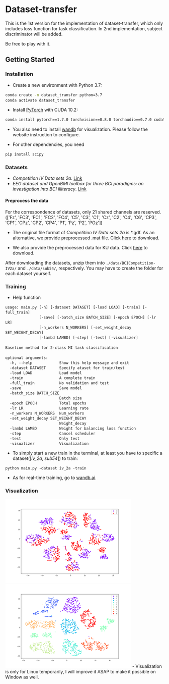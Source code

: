 # Dataset-transfer

This is the 1st version for the implementation of dataset-transfer, which only includes loss function for task classification. In 2nd implementation, subject discriminator will be added. 

Be free to play with it.

## Getting Started
### Installation
- Create a new environment with Python 3.7:
```bash
conda create -n dataset_transfer python=3.7
conda activate dataset_transfer
```
- Install [PyTorch](http://pytorch.org) with CUDA 10.2:
```bash
conda install pytorch==1.7.0 torchvision==0.8.0 torchaudio==0.7.0 cudatoolkit=10.2 -c pytorch
```
- You also need to install [wandb](https://wandb.ai/quickstart/pytorch) for visualization. Please follow the website instruction to configure.

- For other dependencies, you need 
```bash
pip install scipy
```

### Datasets
- *Competition IV Data sets 2a*. [Link](http://www.bbci.de/competition/iv/#dataset2a)
- *EEG dataset and OpenBMI toolbox for three BCI paradigms: an investigation into BCI illiteracy*. [Link](http://gigadb.org/dataset/100542)

#### Preprocess the data
For the correspondence of datasets, only 21 shared channels are reserved. (['Fz', 'FC3', 'FC1', 'FC2', 'FC4', 'C5', 'C3', 'C1', 'Cz', 'C2', 'C4', 'C6', 'CP3', 'CP1', 'CPz', 'CP2', 'CP4', 'P1', 'Pz', 'P2', 'POz'])

- The original file format of *Competition IV Data sets 2a* is *.gdf. As an alternative, we provide preprocessed .mat file. Click [here](https://drive.google.com/file/d/1CIYTVuTqGNJuAWJ4e3HC7AXegTw_WuiJ/view?usp=sharing) to download.

- We also provide the preprocessed data for KU data. Click [here](https://drive.google.com/file/d/1VPyuBzL9Y43vqAfe2yoXrf9EUPWOBNLe/view?usp=sharing) to download.

After downloading the datasets, unzip them into `./data/BCICompetition-IV2a/` and `./data/sub54/`, respectively. You may have to create the folder for each dataset yourself.

### Training

- Help function
```
usage: main.py [-h] [-dataset DATASET] [-load LOAD] [-train] [-full_train]
               [-save] [-batch_size BATCH_SIZE] [-epoch EPOCH] [-lr LR]
               [-n_workers N_WORKERS] [-set_weight_decay SET_WEIGHT_DECAY]
               [-lambd LAMBD] [-step] [-test] [-visualizer]

Baseline method for 2-class MI task classification

optional arguments:
  -h, --help            Show this help message and exit
  -dataset DATASET      Specify ataset for train/test
  -load LOAD            Load model
  -train                A complete train
  -full_train           No validation and test
  -save                 Save model
  -batch_size BATCH_SIZE
                        Batch size
  -epoch EPOCH          Total epochs
  -lr LR                Learning rate
  -n_workers N_WORKERS  Num_workers
  -set_weight_decay SET_WEIGHT_DECAY
                        Weight_decay
  -lambd LAMBD          Weight for balancing loss function
  -step                 Cancel scheduler
  -test                 Only test
  -visualizer           Visualization
```
- To simply start a new train in the terminal, at least you have to specific a dataset([*iv_2a*, *sub54*]) to train:
```
python main.py -dataset iv_2a -train 
```
- As for real-time training, go to [wandb.ai](https://wandb.ai).


### Visualization
<img src="https://github.com/RoboHaptic/dataset-tranfer-v1/blob/main/visualization/iv_2a_class.png" width="400"/>
<img src="https://github.com/RoboHaptic/dataset-tranfer-v1/blob/main/visualization/iv_2a_sub.png" width="400"/>
- Visualization is only for Linux temporarily, I will improve it ASAP to make it possible on Window as well.



